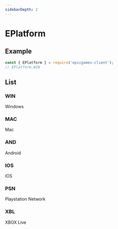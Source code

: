 ```yaml
---
sidebarDepth: 2
---
```


# EPlatform

## Example
```javascript
const { EPlatform } = require('epicgames-client');
// EPlatform.WIN
```

## List

### WIN
Windows

### MAC
Mac

### AND
Android

### IOS
IOS

### PSN
Playstation Network

### XBL
XBOX Live